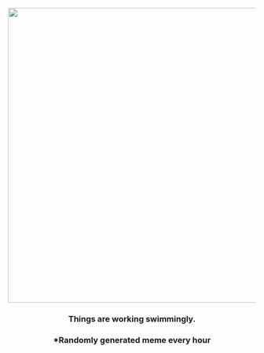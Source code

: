 <p align="center">
        <img src="https://i.redd.it/rxpkc55ew5l91.png" width="600" height="600">
        </p>
        <h3 align="center">Things are working swimmingly.</h3>
        <h3 align="center">*Randomly generated meme every hour</h3>
    